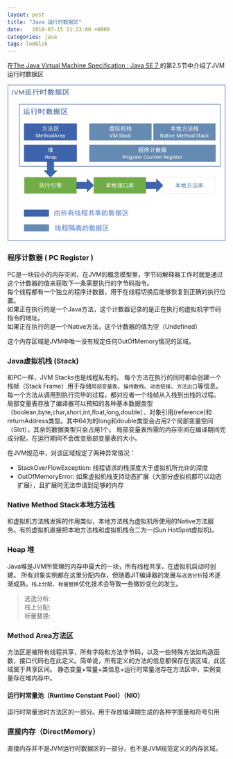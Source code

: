 ```yaml
---
layout: post
title: "Java 运行时数据区"
date:   2018-07-15 11:23:00 +0800
categories: java
tags: lomblok
---
```


在[The Java Virtual Machine Specification : Java SE 7 ](https://docs.oracle.com/javase/specs/jvms/se7/jvms7.pdf)的第2.5节中介绍了JVM运行时数据区

![/img/jvm-runtime-data-area.png](https://github.com/spawpaw/spawpaw.github.io/blob/master/img/jvm-runtime-data-area.png?raw=true)

### 程序计数器 ( PC Register )

PC是一块较小的内存空间，在JVM的概念模型里，字节码解释器工作时就是通过这个计数器的值来获取下一条需要执行的字节码指令。  
每个线程都有一个独立的程序计数器，用于在线程切换后能够恢复到正确的执行位置。  
如果正在执行的是一个Java方法，这个计数器记录的是正在执行的虚拟机字节码指令的地址。  
如果正在执行的是一个Native方法，这个计数器的值为空（Undefined）

这个内存区域是JVM中唯一没有规定任何OutOfMemory情况的区域。  

### Java虚拟机栈 (Stack)

和PC一样，JVM Stacks也是线程私有的。
每个方法在执行的同时都会创建一个栈帧（Stack Frame）用于存储`局部变量表`、`操作数栈`、`动态链接`、`方法出口`等信息。每一个方法从调用到执行完毕的过程，都对应者一个栈帧从入栈到出栈的过程。
局部变量表存放了编译器可以预知的各种基本数据类型（boolean,byte,char,short,int,float,long,double）、对象引用(reference)和returnAddress类型。其中64为的long和double类型会占用2个局部变量空间（Slot），其余的数据类型只会占用1个。
局部变量表所需的内存空间在编译期间完成分配，在运行期间不会改变局部变量表的大小。


在JVM规范中，对该区域规定了两种异常情况：
- StackOverFlowException: 线程请求的栈深度大于虚拟机所允许的深度
- OutOfMemoryError: 如果虚拟机栈支持动态扩展（大部分虚拟机都可以动态扩展），且扩展时无法申请到足够的内存

### Native Method Stack本地方法栈

和虚拟机方法栈发挥的作用类似，本地方法栈为虚拟机所使用的Native方法服务。有的虚拟机直接把本地方法栈和虚拟机栈合二为一(Sun HotSpot虚拟机)。


### Heap 堆
Java堆是JVM所管理的内存中最大的一块，所有线程共享，在虚拟机启动时创建。
所有对象实例都在这里分配内存，但随着JIT编译器的发展与`逃逸分析`技术逐渐成熟，`栈上分配`、`标量替换`优化技术会导致一些微妙变化的发生。





> 逃逸分析:  
> 栈上分配:  
> 标量替换:  

### Method Area方法区

方法区是被所有线程共享，所有字段和方法字节码，以及一些特殊方法如构造函数，接口代码也在此定义。简单说，所有定义的方法的信息都保存在该区域，此区域属于共享区间。
静态变量+常量+类信息+运行时常量池存在方法区中，实例变量存在堆内存中。

#### 运行时常量池（Runtime Constant Pool）（NIO）

运行时常量池时方法区的一部分。用于存放编译期生成的各种字面量和符号引用


### 直接内存（DirectMemory）
直接内存并不是JVM运行时数据区的一部分，也不是JVM规范定义的内存区域。